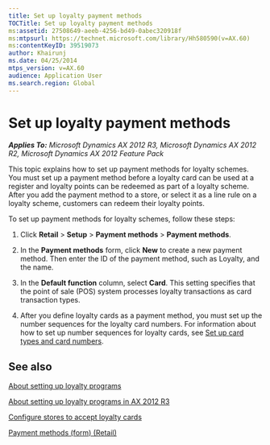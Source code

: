 ```yaml
---
title: Set up loyalty payment methods
TOCTitle: Set up loyalty payment methods
ms:assetid: 27508649-aeeb-4256-bd49-0abec320918f
ms:mtpsurl: https://technet.microsoft.com/library/Hh580590(v=AX.60)
ms:contentKeyID: 39519073
author: Khairunj
ms.date: 04/25/2014
mtps_version: v=AX.60
audience: Application User
ms.search.region: Global
---
```


# Set up loyalty payment methods 


_**Applies To:** Microsoft Dynamics AX 2012 R3, Microsoft Dynamics AX 2012 R2, Microsoft Dynamics AX 2012 Feature Pack_

This topic explains how to set up payment methods for loyalty schemes. You must set up a payment method before a loyalty card can be used at a register and loyalty points can be redeemed as part of a loyalty scheme. After you add the payment method to a store, or select it as a line rule on a loyalty scheme, customers can redeem their loyalty points.

To set up payment methods for loyalty schemes, follow these steps:

1.  Click **Retail** \> **Setup** \> **Payment methods** \> **Payment methods**.

2.  In the **Payment methods** form, click **New** to create a new payment method. Then enter the ID of the payment method, such as Loyalty, and the name.

3.  In the **Default function** column, select **Card**. This setting specifies that the point of sale (POS) system processes loyalty transactions as card transaction types.

4.  After you define loyalty cards as a payment method, you must set up the number sequences for the loyalty card numbers. For information about how to set up number sequences for loyalty cards, see [Set up card types and card numbers](set-up-card-types-and-card-numbers.md).

## See also

[About setting up loyalty programs](about-setting-up-loyalty-programs.md)

[About setting up loyalty programs in AX 2012 R3](about-setting-up-loyalty-programs-in-ax-2012-r3.md)

[Configure stores to accept loyalty cards](configure-stores-to-accept-loyalty-cards.md)

[Payment methods (form) (Retail)](https://technet.microsoft.com/library/hh597294\(v=ax.60\))

  


